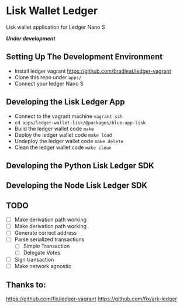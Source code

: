 # Lisk Wallet Ledger
Lisk wallet application for Ledger  Nano S

***Under development***

## Setting Up The Development Environment
- Install ledger vagrant https://github.com/bradleat/ledger-vagrant
- Clone this repo under `apps/`
- Connect your ledger Nano S

## Developing the Lisk Ledger App

- Connect to the vagrant machine `vagrant ssh`
- `cd apps/ledger-wallet-lisk/@packages/blue-app-lisk`
- Build the ledger wallet code `make`
- Deploy the ledger wallet code `make load`
- Undeploy the ledger wallet code `make delete`
- Clean the ledger wallet code `make clean`


## Developing the Python Lisk Ledger SDK

## Developing the Node Lisk Ledger SDK

## TODO
- [ ] Make derivation path working
- [ ] Make derivation path working
- [ ] Generate correct address
- [ ] Parse serialized transactions
  - [ ] Simple Transaction
  - [ ] Delegate Votes
- [ ] Sign transaction
- [ ] Make network agnostic

## Thanks to:
https://github.com/fix/ledger-vagrant
https://github.com/fix/ark-ledger